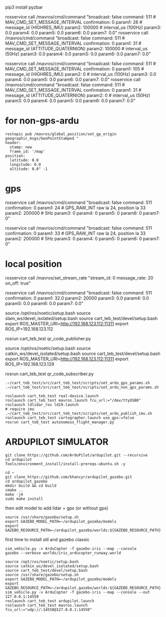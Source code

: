 pip3 install pyzbar

rosservice call /mavros/cmd/command "broadcast: false
command: 511 # MAV_CMD_SET_MESSAGE_INTERVAL
confirmation: 0
param1: 26 # message_id (HIGHRES_IMU)
param2: 100000 # interval_us (100Hz)
param3: 0.0
param4: 0.0
param5: 0.0
param6: 0.0
param7: 0.0"
rosservice call /mavros/cmd/command "broadcast: false
command: 511 # MAV_CMD_SET_MESSAGE_INTERVAL
confirmation: 0
param1: 31 # message_id (ATTITUDE_QUATERNION)
param2: 100000 # interval_us (50Hz)
param3: 0.0
param4: 0.0
param5: 0.0
param6: 0.0
param7: 0.0"

rosservice call /mavros/cmd/command "broadcast: false
command: 511 # MAV_CMD_SET_MESSAGE_INTERVAL
confirmation: 0
param1: 105 # message_id (HIGHRES_IMU)
param2: 0 # interval_us (100Hz)
param3: 0.0
param4: 0.0
param5: 0.0
param6: 0.0
param7: 0.0"
rosservice call /mavros/cmd/command "broadcast: false
command: 511 # MAV_CMD_SET_MESSAGE_INTERVAL
confirmation: 0
param1: 31 # message_id (ATTITUDE_QUATERNION)
param2: 0 # interval_us (50Hz)
param3: 0.0
param4: 0.0
param5: 0.0
param6: 0.0
param7: 0.0"

# for non-gps-ardu

```
rostopic pub /mavros/global_position/set_gp_origin geographic_msgs/GeoPointStamped "
header:
  stamp: now
  frame_id: '/map'
position:
  latitude: 0.0
  longitude: 0.0
  altitude: 0.0" -1
```
# gps

rosservice call /mavros/cmd/command "broadcast: false
command: 511
confirmation: 0
param1: 24 # GPS_RAW_INT raw la 24, position la 33
param2: 200000 # 5Hz
param3: 0
param4: 0
param5: 0
param6: 0
param7: 0"

rosservice call /mavros/cmd/command "broadcast: false
command: 511
confirmation: 0
param1: 33 # GPS_RAW_INT raw la 24, position la 33
param2: 200000 # 5Hz
param3: 0
param4: 0
param5: 0
param6: 0
param7: 0"

# local position

rosservice call /mavros/set_stream_rate "stream_id: 0
message_rate: 20
on_off: true"

rosservice call /mavros/cmd/command "broadcast: false
command: 511
confirmation: 0
param1: 32.0
param2: 20000
param3: 0.0
param4: 0.0
param5: 0.0
param6: 0.0
param7: 0.0"

source /opt/ros/noetic/setup.bash
source slam_ws/devel_isolated/setup.bash
source cart_teb_test/devel/setup.bash
export ROS_MASTER_URI=http://192.168.123.112:11311
export ROS_IP=192.168.123.112

rosrun cart_teb_test qr_code_publisher.py

source /opt/ros/noetic/setup.bash
source catkin_ws/devel_isolated/setup.bash
source cart_teb_test/devel/setup.bash
export ROS_MASTER_URI=http://192.168.123.112:11311
export ROS_IP=192.168.123.129

rosrun cart_teb_test qr_code_subscriber.py

```
.~/cart_teb_test/src/cart_teb_test/scripts/set_ardu_gps_params.sh
.~/cart_teb_test/src/cart_teb_test/scripts/set_ardu_non_gps_params.sh

roslaunch cart_teb_test real-device.launch
roslaunch cart_teb_test mavros.launch fcu_url:="/dev/ttyUSB0"
roslaunch ldlidar_ros ld19.launch
# require imu
.~/cart_teb_test/src/cart_teb_test/scripts/set_ardu_publish_imu.sh
roslaunch cart_teb_test cartographer.launch use_gps:=false
rosrun cart_teb_test autonomous_flight_manager.py
```

# ARDUPILOT SIMULATOR

```
git clone https://github.com/ArduPilot/ardupilot.git --recursive
cd ardupilot
Tools/environment_install/install-prereqs-ubuntu.sh -y

cd ~
git clone https://github.com/khancyr/ardupilot_gazebo.git
cd ardupilot_gazebo
mkdir build && cd build
cmake ..
make -j4
sudo make install
```

then edit model to add lidar + gps (or without gps)

```
source /usr/share/gazebo/setup.sh
export GAZEBO_MODEL_PATH=~/ardupilot_gazebo/models
export GAZEBO_RESOURCE_PATH=~/ardupilot_gazebo/worlds:${GAZEBO_RESOURCE_PATH}
```

first time to install sitl and gazebo classic

```
sim_vehicle.py -v ArduCopter -f gazebo-iris --map --console
gazebo --verbose worlds/iris_arducopter_runway.world
```

```
source /opt/ros/noetic/setup.bash
source catkin_ws/devel_isolated/setup.bash
source cart_teb_test/devel/setup.bash
source /usr/share/gazebo/setup.sh
export GAZEBO_MODEL_PATH=~/ardupilot_gazebo/models
export GAZEBO_RESOURCE_PATH=~/ardupilot_gazebo/worlds:${GAZEBO_RESOURCE_PATH}
sim_vehicle.py -v ArduCopter -f gazebo-iris --map --console --out 127.0.0.1:14550
roslaunch cart_teb_test ardupilot.launch
roslaunch cart_teb_test mavros.launch fcu_url:="udp://:14550@127.0.0.1:14550"
```
